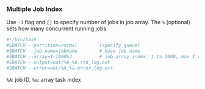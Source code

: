 ### Multiple Job Index
Use `-J` flag and `[]` to specify number of jobs in job array. The `%` (optional) sets how many concurrent running jobs
```sh
#!/bin/bash
#SBATCH --partition=normal        (specify queue)
#SBATCH --job-name=jobname        # base job name
#SBATCH --array=1-1000%3          # job array index: 1 to 1000, max 3 running at a time
#SBATCH --output=out/%A_%a.std_log.out
#SBATCH --error=out/%A_%a.error_log.err
```
`%A`: job ID, `%a`: array task index

